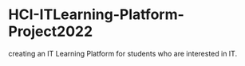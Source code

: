 # HCI-ITLearning-Platform-Project2022
creating an IT Learning Platform for students who are interested in IT.
